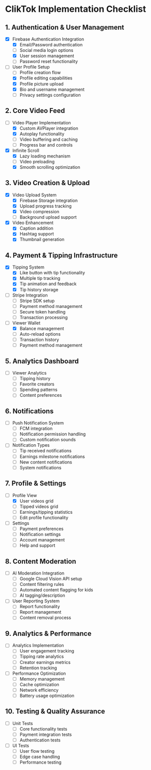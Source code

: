 # ClikTok Implementation Checklist

## 1. Authentication & User Management
- [x] Firebase Authentication Integration
  - [x] Email/Password authentication
  - [ ] Social media login options
  - [x] User session management
  - [ ] Password reset functionality
- [ ] User Profile Setup
  - [ ] Profile creation flow
  - [x] Profile editing capabilities
  - [x] Profile picture upload
  - [x] Bio and username management
  - [ ] Privacy settings configuration

## 2. Core Video Feed
- [ ] Video Player Implementation
  - [x] Custom AVPlayer integration
  - [x] Autoplay functionality
  - [ ] Video buffering and caching
  - [ ] Progress bar and controls
- [x] Infinite Scroll
  - [x] Lazy loading mechanism
  - [ ] Video preloading
  - [x] Smooth scrolling optimization

## 3. Video Creation & Upload
- [x] Video Upload System
  - [x] Firebase Storage integration
  - [x] Upload progress tracking
  - [x] Video compression
  - [ ] Background upload support
- [x] Video Enhancement
  - [x] Caption addition
  - [x] Hashtag support
  - [x] Thumbnail generation

## 4. Payment & Tipping Infrastructure
- [x] Tipping System
  - [x] Like button with tip functionality
  - [x] Multiple tip tracking
  - [x] Tip animation and feedback
  - [x] Tip history storage
- [ ] Stripe Integration
  - [ ] Stripe SDK setup
  - [ ] Payment method management
  - [ ] Secure token handling
  - [ ] Transaction processing
- [ ] Viewer Wallet
  - [x] Balance management
  - [ ] Auto-reload options
  - [ ] Transaction history
  - [ ] Payment method management

## 5. Analytics Dashboard
- [ ] Viewer Analytics
  - [ ] Tipping history
  - [ ] Favorite creators
  - [ ] Spending patterns
  - [ ] Content preferences

## 6. Notifications
- [ ] Push Notification System
  - [ ] FCM integration
  - [ ] Notification permission handling
  - [ ] Custom notification sounds
- [ ] Notification Types
  - [ ] Tip received notifications
  - [ ] Earnings milestone notifications
  - [ ] New content notifications
  - [ ] System notifications

## 7. Profile & Settings
- [ ] Profile View
  - [x] User videos grid
  - [ ] Tipped videos grid
  - [ ] Earnings/tipping statistics
  - [ ] Edit profile functionality
- [ ] Settings
  - [ ] Payment preferences
  - [ ] Notification settings
  - [ ] Account management
  - [ ] Help and support

## 8. Content Moderation
- [ ] AI Moderation Integration
  - [ ] Google Cloud Vision API setup
  - [ ] Content filtering rules
  - [ ] Automated content flagging for kids
  - [ ] AI tagging/description
- [ ] User Reporting System
  - [ ] Report functionality
  - [ ] Report management
  - [ ] Content removal process

## 9. Analytics & Performance
- [ ] Analytics Implementation
  - [ ] User engagement tracking
  - [ ] Tipping rate analytics
  - [ ] Creator earnings metrics
  - [ ] Retention tracking
- [ ] Performance Optimization
  - [ ] Memory management
  - [ ] Cache optimization
  - [ ] Network efficiency
  - [ ] Battery usage optimization

## 10. Testing & Quality Assurance
- [ ] Unit Tests
  - [ ] Core functionality tests
  - [ ] Payment integration tests
  - [ ] Authentication tests
- [ ] UI Tests
  - [ ] User flow testing
  - [ ] Edge case handling
  - [ ] Performance testing